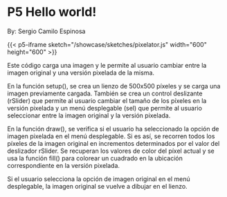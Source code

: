 # P5 Hello world!

By: Sergio Camilo Espinosa

{{< p5-iframe sketch="/showcase/sketches/pixelator.js" width="600" height="600" >}}

Este código carga una imagen y le permite al usuario cambiar entre la imagen original y una versión pixelada de la misma.

En la función setup(), se crea un lienzo de 500x500 píxeles y se carga una imagen previamente cargada. También se crea un control deslizante (rSlider) que permite al usuario cambiar el tamaño de los píxeles en la versión pixelada y un menú desplegable (sel) que permite al usuario seleccionar entre la imagen original y la versión pixelada.

En la función draw(), se verifica si el usuario ha seleccionado la opción de imagen pixelada en el menú desplegable. Si es así, se recorren todos los píxeles de la imagen original en incrementos determinados por el valor del deslizador rSlider. Se recuperan los valores de color del píxel actual y se usa la función fill() para colorear un cuadrado en la ubicación correspondiente en la versión pixelada.

Si el usuario selecciona la opción de imagen original en el menú desplegable, la imagen original se vuelve a dibujar en el lienzo.




